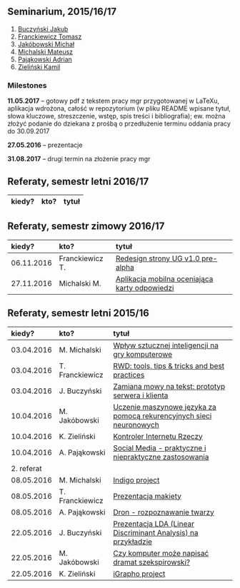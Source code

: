 ## Seminarium, 2015/16/17

1. [Buczyński Jakub](https://github.com/jbuczynski/magisterka)
1. [Franckiewicz Tomasz](https://github.com/tfranckiewicz/mgr)
1. [Jakóbowski Michał](https://github.com/micool91/praca-mag)
1. [Michalski Mateusz](https://github.com/matismatis93/SemMgr)
1. [Pająkowski Adrian](https://github.com/apajakowski/magisterka)
1. [Zieliński Kamil](https://github.com/laikkk/praca-magisterska)


### Milestones

**11.05.2017** – gotowy pdf z tekstem pracy mgr przygotowanej w LaTeXu, aplikacja wdrożona, całość w repozytorium (w pliku README wpisane tytuł, słowa kluczowe, streszczenie, wstęp, spis treści i bibliografia); ew. można złożyć podanie do dziekana z prośbą o przedłużenie terminu oddania pracy do 30.09.2017

**27.05.2016** – prezentacje

**31.08.2017** – drugi termin na złożenie pracy mgr


## Referaty, semestr letni 2016/17

| kiedy?      | kto?            | tytuł |
| :---------- | :-------------- | :---- |


## Referaty, semestr zimowy 2016/17

| kiedy?      | kto?            | tytuł |
| :---------- | :-------------- | :---- |
| 06.11.2016  | Franckiewicz T. | [Redesign strony UG v1.0 pre-alpha](http://inf.ug.tomasz.fr/)|
| 27.11.2016  | Michalski M.    | [Aplikacja mobilna oceniająca karty odpowiedzi](http://slides.com/mateuszmichalski/deck-1/fullscreen)|


## Referaty, semestr letni 2015/16

| kiedy?      | kto?            | tytuł |
| :---------- | :-------------- | :---- |
| 03.04.2016  | M. Michalski    | [Wpływ sztucznej inteligencji na gry komputerowe](http://slides.com/mateuszmichalski/deck-1/fullscreen#/) |
| 03.04.2016  | T. Franckiewicz | [RWD: tools, tips & tricks and best practices](https://prezi.com/cr11l8usmabw/rwd/) |
| 03.04.2016  | J. Buczyński    | [Zamiana mowy na tekst: prototyp serwera i klienta](https://github.com/jbuczynski/magisterka/tree/master/server_example) |
| 10.04.2016  | M. Jakóbowski   | [Uczenie maszynowe języka za pomocą rekurencyjnych sieci neuronowych](http://1drv.ms/23tBR4I) |
| 10.04.2016  | K. Zieliński    | [Kontroler Internetu Rzeczy](http://1drv.ms/23tBR4I) |
| 10.04.2016  | A. Pająkowski   | [Social Media - praktyczne i niepraktyczne zastosowania](https://slides.com/apajakowski/deck-1#/) |
| 2. referat  |                 |  |
| 08.05.2016  | M. Michalski    | [Indigo project](http://slides.com/mateuszmichalski/deck-2/fullscreen#/) |
| 08.05.2016  | T. Franckiewicz | [Prezentacja makiety](http://dev.tomasz.fr/ug) |
| 08.05.2016  | A. Pająkowski   | [Dron - rozpoznawanie twarzy](https://slides.com/apajakowski/deck-2#/) |
| 22.05.2016  | J. Buczyński    | [Prezentacja LDA (Linear Discriminant Analysis) na przykładzie](https://github.com/jbuczynski/magisterka/tree/master/lda_example) |
| 22.05.2016  | M. Jakóbowski   | [Czy komputer może napisać dramat szekspirowski?](http://slides.com/michaljakobowski/c) |
| 22.05.2016  | K. Zieliński    |  [iGrapho project](https://1drv.ms/p/s!AogBbZBsiJmflEVnmRYuTAmu0Nlv)|
